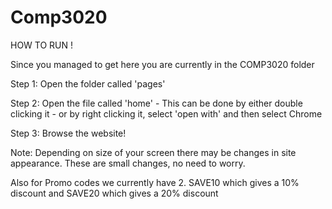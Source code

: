 # Comp3020
HOW TO RUN !

Since you managed to get here you are currently in the COMP3020 folder

Step 1: Open the folder called 'pages'

Step 2: Open the file called 'home'
        - This can be done by either double clicking it
        - or by right clicking it, select 'open with' and then select Chrome

Step 3: Browse the website!

Note: Depending on size of your screen there may be changes in site appearance. 
These are small changes, no need to worry.

Also for Promo codes we currently have 2. SAVE10 which gives a 10% discount and SAVE20 which gives a 20% discount